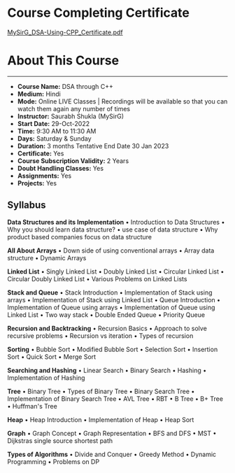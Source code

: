 # Course Completing Certificate
[MySirG_DSA-Using-CPP_Certificate.pdf](https://github.com/Arup-Paul8509/MySirG_DSA_With_Cpp_Assignments/files/15324669/MySirG_DSA-Using-CPP_Certificate.pdf)


# About This Course
---
- **Course Name:** DSA through C++
- **Medium:** Hindi
- **Mode:** Online LIVE Classes | Recordings will be available so that you can watch them again any number of times
- **Instructor:** Saurabh Shukla (MySirG)
- **Start Date:** 29-Oct-2022
- **Time:** 9:30 AM to 11:30 AM
- **Days:** Saturday & Sunday
- **Duration:** 3 months Tentative End Date 30 Jan 2023
- **Certificate:** Yes
- **Course Subscription Validity:** 2 Years
- **Doubt Handling Classes:** Yes
- **Assignments:** Yes
- **Projects:** Yes

## Syllabus
**Data Structures and its Implementation**
• Introduction to Data Structures
• Why you should learn data structure?
• use case of data structure
• Why product based companies focus on data structure

**All About Arrays**
• Down side of using conventional arrays
• Array data structure
• Dynamic Arrays

**Linked List**
• Singly Linked List
• Doubly Linked List
• Circular Linked List
• Circular Doubly Linked List
• Various Problems on Linked Lists

**Stack and Queue**
• Stack Introduction
• Implementation of Stack using arrays
• Implementation of Stack using Linked List
• Queue Introduction
• Implementation of Queue using arrays
• Implementation of Queue using Linked List
• Two way stack
• Double Ended Queue
• Priority Queue

**Recursion and Backtracking**
• Recursion Basics
• Approach to solve recursive problems
• Recursion vs iteration
• Types of recursion

**Sorting**
• Bubble Sort
• Modified Bubble Sort
• Selection Sort
• Insertion Sort
• Quick Sort
• Merge Sort

**Searching and Hashing**
• Linear Search
• Binary Search
• Hashing
• Implementation of Hashing

**Tree**
• Binary Tree
• Types of Binary Tree
• Binary Search Tree
• Implementation of Binary Search Tree
• AVL Tree
• RBT
• B Tree
• B+ Tree
• Huffman's Tree

**Heap**
• Heap Introduction
• Implementation of Heap
• Heap Sort

**Graph**
• Graph Concept
• Graph Representation
• BFS and DFS
• MST
• Dijkstras single source shortest path

**Types of Algorithms**
• Divide and Conquer
• Greedy Method
• Dynamic Programming
• Problems on DP
